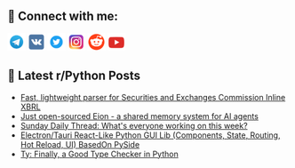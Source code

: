 ## 🔎 Connect with me:
[<img src="https://github.com/bullbesh/bullbesh/blob/main/images/Telegram.png" width="32" height="32" />](https://t.me/bullbesh)
[<img src="https://github.com/bullbesh/bullbesh/blob/main/images/VK.png" width="32" height="32" />](https://vk.com/bullbesh)
[<img src="https://github.com/bullbesh/bullbesh/blob/main/images/Twitter.png" width="32" height="32" />](https://twitter.com/bullbesh1)
[<img src="https://github.com/bullbesh/bullbesh/blob/main/images/Instagram.png" width="32" height="32" />](https://www.instagram.com/bullbesh)
[<img src="https://github.com/bullbesh/bullbesh/blob/main/images/Reddit.png" width="32" height="32" />](https://www.reddit.com/user/bullbesh)
[<img src="https://github.com/bullbesh/bullbesh/blob/main/images/YouTube.png" width="32" height="32" />](https://www.youtube.com/channel/UCtfjRs6uzgq5mfm8S06WTcg)

## 📕 Latest r/Python Posts
<!-- BLOG-POST-LIST:START -->
- [Fast, lightweight parser for Securities and Exchanges Commission Inline XBRL](https://www.reddit.com/r/Python/comments/1lhdspc/fast_lightweight_parser_for_securities_and/)
- [Just open-sourced Eion - a shared memory system for AI agents](https://www.reddit.com/r/Python/comments/1lhbsgi/just_opensourced_eion_a_shared_memory_system_for/)
- [Sunday Daily Thread: What&#39;s everyone working on this week?](https://www.reddit.com/r/Python/comments/1lhag85/sunday_daily_thread_whats_everyone_working_on/)
- [Electron/Tauri React-Like Python GUI Lib &lpar;Components, State, Routing, Hot Reload, UI&rpar; BasedOn PySide](https://www.reddit.com/r/Python/comments/1lh12rc/electrontauri_reactlike_python_gui_lib_components/)
- [Ty: Finally, a Good Type Checker in Python](https://www.reddit.com/r/Python/comments/1lgyz22/ty_finally_a_good_type_checker_in_python/)
<!-- BLOG-POST-LIST:END -->
